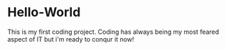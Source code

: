 # Hello-World
This is my first coding project. 
Coding has always being my most feared aspect of IT but i'm ready to conqur it now!
